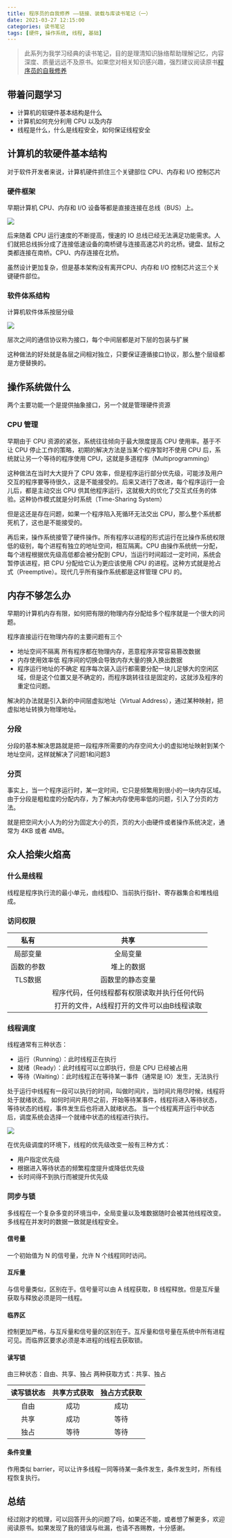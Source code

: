 ```yaml
---
title: 程序员的自我修养 ——链接、装载与库读书笔记（一）
date: 2021-03-27 12:15:00
categories: 读书笔记
tags: [硬件, 操作系统, 线程, 基础]
---
```


> 此系列为我学习经典的读书笔记，目的是理清知识脉络帮助理解记忆，内容深度、质量远远不及原书。如果您对相关知识感兴趣，强烈建议阅读原书[程序员的自我修养](https://book.douban.com/subject/3652388/)

## 带着问题学习

* 计算机的软硬件基本结构是什么
* 计算机如何充分利用 CPU 以及内存
* 线程是什么，什么是线程安全，如何保证线程安全

## 计算机的软硬件基本结构

对于软件开发者来说，计算机硬件抓住三个关键部位 CPU、内存和 I/O 控制芯片

### 硬件框架

早期计算机 CPU、内存和 I/O 设备等都是直接连接在总线（BUS）上。

![](/assets/images/2021/discipline_1.png)

后来随着 CPU 运行速度的不断提高，慢速的 IO 总线已经无法满足功能需求。人们就把总线拆分成了连接低速设备的南桥键与连接高速芯片的北桥。键盘、鼠标之类都连接在南桥。CPU、内存连接在北桥。

虽然设计更加复杂，但是基本架构没有离开CPU、内存和 I/O 控制芯片这三个关键硬件部位。

### 软件体系结构

计算机软件体系按层分级

![](/assets/images/2021/discipline_2.png)

层次之间的通信协议称为接口，每个中间层都是对下层的包装与扩展

这种做法的好处就是各层之间相对独立，只要保证遵循接口协议，那么整个层级都是方便替换的。

## 操作系统做什么

两个主要功能一个是提供抽象接口，另一个就是管理硬件资源 

### CPU 管理

早期由于 CPU 资源的紧张，系统往往倾向于最大限度提高 CPU 使用率。基于不让 CPU 停止工作的策略，初期的解决方法是当某个程序暂时不使用 CPU 后，系统就让另一个等待的程序使用 CPU，这就是多道程序（Multiprogramming）

这种做法在当时大大提升了 CPU 效率，但是程序运行部分优先级，可能涉及用户交互的程序要等待很久，这是不能接受的。后来又进行了改进，每个程序运行一会儿后，都是主动交出 CPU 供其他程序运行，这就极大的优化了交互式任务的体验。这种协作模式就是分时系统（Time-Sharing System）

但是这还是存在问题，如果一个程序陷入死循环无法交出 CPU，那么整个系统都死机了，这也是不能接受的。

再后来，操作系统接管了硬件操作。所有程序以进程的形式运行在比操作系统权限低的级别，每个进程有独立的地址空间，相互隔离。CPU 由操作系统统一分配，每个进程根据优先级高低都会被分配到 CPU，当运行时间超过一定时间，系统会暂停该进程，把 CPU 分配给它认为更应该使用 CPU 的进程。这种方式就是抢占式（Preemptive）。现代几乎所有操作系统都是这样管理 CPU 的。

## 内存不够怎么办

早期的计算机内存有限，如何把有限的物理内存分配给多个程序就是一个很大的问题。

程序直接运行在物理内存的主要问题有三个

* 地址空间不隔离 所有程序都在物理内存，恶意程序非常容易篡改数据
* 内存使用效率低 程序间的切换会导致内存大量的换入换出数据
* 程序运行地址的不确定 程序每次装入运行都需要分配一块儿足够大的空闲区域，但是这个位置又是不确定的，而程序跳转往往是固定的，这就涉及程序的重定位问题。

解决的办法就是引入新的中间层虚拟地址（Virtual Address），通过某种映射，把虚拟地址转换为物理地址。

### 分段

分段的基本解决思路就是把一段程序所需要的内存空间大小的虚拟地址映射到某个地址空间，这样就解决了问题1和问题3

### 分页

事实上，当一个程序运行时，某一定时间，它只是频繁用到很小的一块内存区域。由于分段是粗粒度的分配内存，为了解决内存使用率低的问题，引入了分页的方法。

就是把空间大小人为的分为固定大小的页，页的大小由硬件或者操作系统决定，通常为 4KB 或者 4MB。

## 众人拾柴火焰高

### 什么是线程

线程是程序执行流的最小单元，由线程ID、当前执行指针、寄存器集合和堆栈组成。

### 访问权限



| 私有 | 共享 |
| :-: | :-: |
| 局部变量 | 全局变量 |
| 函数的参数 | 堆上的数据 |
| TLS数据 | 函数里的静态变量 |
|  | 程序代码，任何线程都有权限读取并执行任何代码 |
|  | 打开的文件，A线程打开的文件可以由B线程读取 |

### 线程调度

线程通常有三种状态：

* 运行（Running）：此时线程正在执行
* 就绪（Ready）：此时线程可以立即执行，但是 CPU 已经被占用
* 等待（Waiting）：此时线程正在等待某一事件（通常是 IO）发生，无法执行

处于运行中线程有一段可以执行的时间，叫做时间片，当时间片用尽时候，线程将处于就绪状态。
如何时间片用尽之前，开始等待某事件，线程将进入等待状态，等待状态的线程，事件发生后也将进入就绪状态。
当一个线程离开运行中状态后，调度系统会选择一个就绪中状态的线程进行执行。

![](/assets/images/2021/discipline_3.png)

在优先级调度的环境下，线程的优先级改变一般有三种方式：

* 用户指定优先级
* 根据进入等待状态的频繁程度提升或降低优先级
* 长时间得不到执行而被提升优先级

### 同步与锁

多线程在一个复杂多变的环境当中，全局变量以及堆数据随时会被其他线程改变。多线程在并发时的数据一致就是线程安全。

#### 信号量

一个初始值为 N 的信号量，允许 N 个线程同时访问。

#### 互斥量

与信号量类似，区别在于。信号量可以由 A 线程获取，B 线程释放。但是互斥量获取与释放必须是同一线程。

#### 临界区

控制更加严格，与互斥量和信号量的区别在于。互斥量和信号量在系统中所有进程可见。而临界区要求必须是本进程的线程去获取锁。

#### 读写锁

由三种状态：自由、共享、独占
两种获取方式：共享、独占


| 读写锁状态 | 共享方式获取 | 独占方式获取 |
| :-: | :-: | :-: |
| 自由 | 成功 | 成功 |
| 共享 | 成功 | 等待 |
| 独占 | 等待 | 等待 |

#### 条件变量

作用类似 barrier，可以让许多线程一同等待某一条件发生，条件发生时，所有线程恢复执行。

## 总结

经过刚才的梳理，可以回答开头的问题了吗，如果还不能，或者想了解更多，欢迎阅读原书。如果发现了我的错误与纰漏，也请不吝赐教，十分感谢。

